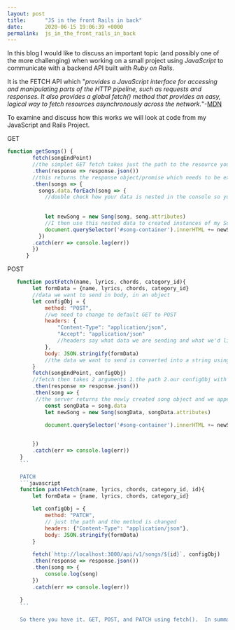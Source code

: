 ```yaml
---
layout: post
title:      "JS in the front Rails in back"
date:       2020-06-15 19:06:39 +0000
permalink:  js_in_the_front_rails_in_back
---
```



In this blog I would like to discuss an important topic (and possibly one of the more challenging) when working on a small project using *JavaScript* to communicate with a backend API built with *Ruby on Rails*. 

It is the FETCH API  which "*provides a JavaScript interface for accessing and manipulating parts of the HTTP pipeline, such as requests and responses. It also provides a global fetch() method that provides an easy, logical way to fetch resources asynchronously across the network.*"-[MDN](https://developer.mozilla.org/en-US/docs/Web/API/Fetch_API/Using_Fetch)

To examine and discuss how this works we will look at code from my JavaScript and Rails Project.

GET
```javascript
function getSongs() {
        fetch(songEndPoint)
        //the simplet GET fetch takes just the path to the resource you want to fetch
        .then(response => response.json())
        //this returns the response object/promise which needs to be extracted to JSON using the json() method
        .then(songs => {
          songs.data.forEach(song => {
            //double check how your data is nested in the console so you can access the attributes of each individual object
            
        
            let newSong = new Song(song, song.attributes)
            //I then use this nested data to created instances of my Song class and manipulate the DOM
            document.querySelector('#song-container').innerHTML += newSong.renderSongCard()
          })
        .catch(err => console.log(err))
        })
      }
```


POST
```javascript
   function postFetch(name, lyrics, chords, category_id){
        let formData = {name, lyrics, chords, category_id}
        //data we want to send in body, in an object
        let configObj = {
            method: "POST",
            //we need to change to default GET to POST
            headers: {
                "Content-Type": "application/json",
                "Accept": "application/json"
                //headers say what data we are sending and what we'd like to recieve
            },
            body: JSON.stringify(formData)
            //the data we want to send is converted into a string using this built in method
        }
        fetch(songEndPoint, configObj)
        //fetch then takes 2 arguments 1.the path 2.our configObj with all of the data and metadata we need to give to the server
        .then(response => response.json())
        .then(song => {
         //the server returns the newly created song object and we append it to the DOM 
            const songData = song.data
            let newSong = new Song(songData, songData.attributes)

            document.querySelector('#song-container').innerHTML += newSong.renderSongCard()
            

        })
        .catch(err => console.log(err))
    } 
    ```
    
    PATCH
    ```javascript
    function patchFetch(name, lyrics, chords, category_id, id){
        let formData = {name, lyrics, chords, category_id}

        let configObj = {
            method: "PATCH",
            // just the path and the method is changed
            headers: {"Content-Type": "application/json"},
            body: JSON.stringify(formData)
        }
        
        fetch(`http://localhost:3000/api/v1/songs/${id}`, configObj)
        .then(response => response.json())
        .then(song => {
            console.log(song)
        })
        .catch(err => console.log(err))
        
    }
    ```
    
    So there you have it. GET, POST, and PATCH using fetch().  In summary fetch can take 1 or two arguments.  Makes sure you are using the correct path and method to your desired resource contained in your Rails API backend.  To recieve and handle any errors make sure you implement a catch at the end of your fetch request.  Finally, creating a configuration object containing your headers, body and method can clean up your code.

